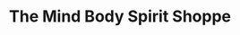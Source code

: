 ---
title: "The Mind Body Spirit Shoppe"
url: /saratoga-springs/the-mind-body-spirit-shoppe/
shop: shop
---